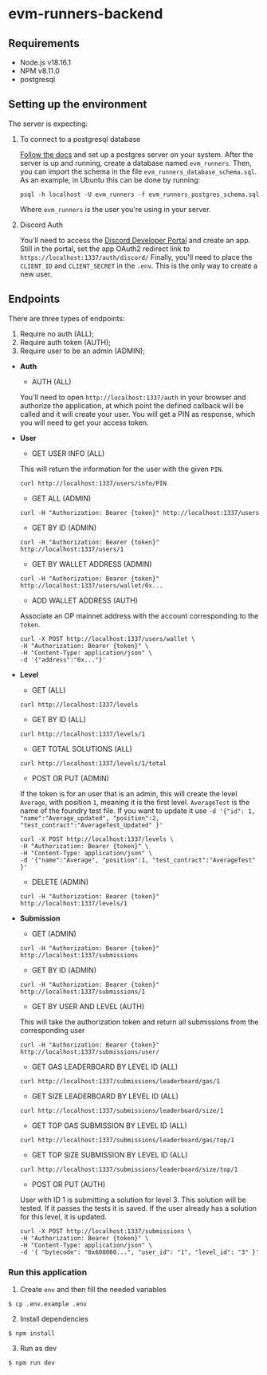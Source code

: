# evm-runners-backend

## Requirements

- Node.js v18.16.1
- NPM v8.11.0
- postgresql

## Setting up the environment

The server is expecting:
1. To connect to a postgresql database
    
    [Follow the docs](https://www.postgresql.org/docs/) and set up a postgres server on your system.
    After the server is up and running, create a database named `evm_runners`.
    Then, you can import the schema in the file `evm_runners_database_schema.sql`.
    As an example, in Ubuntu this can be done by running:

    ```
    psql -h localhost -U evm_runners -f evm_runners_postgres_schema.sql
    ```
    Where `evm_runners` is the user you're using in your server.

2. Discord Auth
   
   You'll need to access the [Discord Developer Portal](https://discord.com/developers/applications) and create an app.
   Still in the portal, set the app OAuth2 redirect link to `https://localhost:1337/auth/discord/`
   Finally, you'll need to place the `CLIENT_ID` and `CLIENT_SECRET` in the `.env`.
   This is the only way to create a new user.

## Endpoints

There are three types of endpoints:
1. Require no auth (ALL);
2. Require auth token (AUTH);
3. Require user to be an admin (ADMIN);

- <b>Auth</b>
    - AUTH (ALL)
    
    You'll need to open `http://localhost:1337/auth` in your browser and authorize the application, at which point the defined callback will be called and it will create your user. You will get a PIN as response, which you will need to get your access token.

- <b>User</b>
    - GET USER INFO (ALL)
    
    This will return the information for the user with the given `PIN`.

    ```
    curl http://localhost:1337/users/info/PIN 
    ```
     
    - GET ALL (ADMIN)

    ```
    curl -H "Authorization: Bearer {token}" http://localhost:1337/users
    ```

    - GET BY ID (ADMIN)

    ```
    curl -H "Authorization: Bearer {token}" http://localhost:1337/users/1
    ```

    - GET BY WALLET ADDRESS (ADMIN)

    ```
    curl -H "Authorization: Bearer {token}" http://localhost:1337/users/wallet/0x...
    ```

    - ADD WALLET ADDRESS (AUTH)

    Associate an OP mainnet address with the account corresponding to the `token`.

    ```
    curl -X POST http://localhost:1337/users/wallet \
    -H "Authorization: Bearer {token}" \
    -H "Content-Type: application/json" \
    -d '{"address":"0x..."}' 
    ```

- <b>Level</b>
    - GET (ALL)

    ```
    curl http://localhost:1337/levels
    ```

    - GET BY ID (ALL)

    ```
    curl http://localhost:1337/levels/1
    ```

    - GET TOTAL SOLUTIONS (ALL)

    ```
    curl http://localhost:1337/levels/1/total
    ```

    - POST OR PUT (ADMIN)
    
    If the token is for an user that is an admin, this will create the level `Average`, with position `1`, meaning it is the first level. `AverageTest` is the name of the foundry test file.
    If you want to update it use `-d '{"id": 1, "name":"Average_updated", "position":2, "test_contract":"AverageTest_Updated" }' `

    ```
    curl -X POST http://localhost:1337/levels \
    -H "Authorization: Bearer {token}" \
    -H "Content-Type: application/json" \
    -d '{"name":"Average", "position":1, "test_contract":"AverageTest" }' 
    ```

    - DELETE (ADMIN)

    ```
    curl -H "Authorization: Bearer {token}" http://localhost:1337/levels/1
    ```

- <b>Submission</b>
    - GET (ADMIN)

    ```
    curl -H "Authorization: Bearer {token}" http://localhost:1337/submissions
    ```

    - GET BY ID (ADMIN)

    ```
    curl -H "Authorization: Bearer {token}" http://localhost:1337/submissions/1
    ```

    - GET BY USER AND LEVEL (AUTH)
     
    This will take the authorization token and return all submissions from the corresponding user

    ```
    curl -H "Authorization: Bearer {token}" http://localhost:1337/submissions/user/
    ```

    - GET GAS LEADERBOARD BY LEVEL ID (ALL)

    ```
    curl http://localhost:1337/submissions/leaderboard/gas/1
    ```

    - GET SIZE LEADERBOARD BY LEVEL ID (ALL)

    ```
    curl http://localhost:1337/submissions/leaderboard/size/1
    ```

    - GET TOP GAS SUBMISSION BY LEVEL ID (ALL)

    ```
    curl http://localhost:1337/submissions/leaderboard/gas/top/1
    ```

    - GET TOP SIZE SUBMISSION BY LEVEL ID (ALL)

    ```
    curl http://localhost:1337/submissions/leaderboard/size/top/1
    ```

    - POST OR PUT (AUTH)

    User with ID 1 is submitting a solution for level 3. This solution will be tested. If it passes the tests it is saved. If the user already has a solution for this level, it is updated.

    ```
    curl -X POST http://localhost:1337/submissions \
    -H "Authorization: Bearer {token}" \
    -H "Content-Type: application/json" \
    -d '{ "bytecode": "0x608060...", "user_id": "1", "level_id": "3" }' 
    ```
     
### Run this application

1. Create `env` and then fill the needed variables

```
$ cp .env.example .env
```

2. Install dependencies

```
$ npm install
```

3. Run as dev

```
$ npm run dev
```
